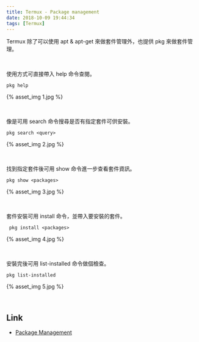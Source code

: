 ```yaml
---
title: Termux - Package management
date: 2018-10-09 19:44:34
tags: [Termux]
---
```


Termux 除了可以使用 apt & apt-get 來做套件管理外，也提供 pkg 來做套件管理。  

<!--More-->

</br>


使用方式可直接帶入 help 命令查閱。  

    pkg help

{% asset_img 1.jpg %}

</br>


像是可用 search 命令搜尋是否有指定套件可供安裝。  

    pkg search <query>

{% asset_img 2.jpg %}

</br>


找到指定套件後可用 show 命令進一步查看套件資訊。  

    pkg show <packages>

{% asset_img 3.jpg %}

</br>


套件安裝可用 install 命令，並帶入要安裝的套件。
 
     pkg install <packages>

{% asset_img 4.jpg %}

</br>


安裝完後可用 list-installed 命令做個檢查。  

    pkg list-installed

{% asset_img 5.jpg %}

</br>


Link
----
* [Package Management](https://wiki.termux.com/wiki/Package_Management)
